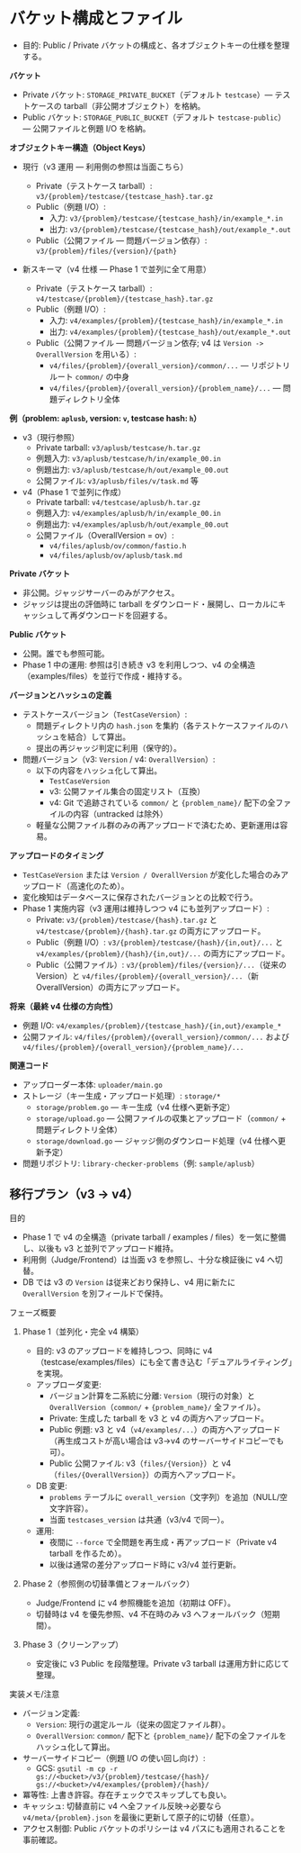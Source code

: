 # バケット構成とファイル

- 目的: Public / Private バケットの構成と、各オブジェクトキーの仕様を整理する。

**バケット**
- Private バケット: `STORAGE_PRIVATE_BUCKET`（デフォルト `testcase`）— テストケースの tarball（非公開オブジェクト）を格納。
- Public バケット: `STORAGE_PUBLIC_BUCKET`（デフォルト `testcase-public`）— 公開ファイルと例題 I/O を格納。

**オブジェクトキー構造（Object Keys）**
- 現行（v3 運用 — 利用側の参照は当面こちら）
  - Private（テストケース tarball）: `v3/{problem}/testcase/{testcase_hash}.tar.gz`
  - Public（例題 I/O）:
    - 入力: `v3/{problem}/testcase/{testcase_hash}/in/example_*.in`
    - 出力: `v3/{problem}/testcase/{testcase_hash}/out/example_*.out`
  - Public（公開ファイル — 問題バージョン依存）: `v3/{problem}/files/{version}/{path}`

- 新スキーマ（v4 仕様 — Phase 1 で並列に全て用意）
  - Private（テストケース tarball）: `v4/testcase/{problem}/{testcase_hash}.tar.gz`
  - Public（例題 I/O）:
    - 入力: `v4/examples/{problem}/{testcase_hash}/in/example_*.in`
    - 出力: `v4/examples/{problem}/{testcase_hash}/out/example_*.out`
  - Public（公開ファイル — 問題バージョン依存; v4 は `Version -> OverallVersion` を用いる）:
    - `v4/files/{problem}/{overall_version}/common/...` — リポジトリルート `common/` の中身
    - `v4/files/{problem}/{overall_version}/{problem_name}/...` — 問題ディレクトリ全体

**例（problem: `aplusb`, version: `v`, testcase hash: `h`）**
- v3（現行参照）
  - Private tarball: `v3/aplusb/testcase/h.tar.gz`
  - 例題入力: `v3/aplusb/testcase/h/in/example_00.in`
  - 例題出力: `v3/aplusb/testcase/h/out/example_00.out`
  - 公開ファイル: `v3/aplusb/files/v/task.md` 等
- v4（Phase 1 で並列に作成）
  - Private tarball: `v4/testcase/aplusb/h.tar.gz`
  - 例題入力: `v4/examples/aplusb/h/in/example_00.in`
  - 例題出力: `v4/examples/aplusb/h/out/example_00.out`
  - 公開ファイル（OverallVersion = ov）:
    - `v4/files/aplusb/ov/common/fastio.h`
    - `v4/files/aplusb/ov/aplusb/task.md`

**Private バケット**
- 非公開。ジャッジサーバーのみがアクセス。
- ジャッジは提出の評価時に tarball をダウンロード・展開し、ローカルにキャッシュして再ダウンロードを回避する。

**Public バケット**
- 公開。誰でも参照可能。
- Phase 1 中の運用: 参照は引き続き v3 を利用しつつ、v4 の全構造（examples/files）を並行で作成・維持する。

**バージョンとハッシュの定義**
- テストケースバージョン（`TestCaseVersion`）:
  - 問題ディレクトリ内の `hash.json` を集約（各テストケースファイルのハッシュを結合）して算出。
  - 提出の再ジャッジ判定に利用（保守的）。
- 問題バージョン（v3: `Version` / v4: `OverallVersion`）:
  - 以下の内容をハッシュ化して算出。
    - `TestCaseVersion`
    - v3: 公開ファイル集合の固定リスト（互換）
    - v4: Git で追跡されている `common/` と `{problem_name}/` 配下の全ファイルの内容（untracked は除外）
  - 軽量な公開ファイル群のみの再アップロードで済むため、更新運用は容易。

**アップロードのタイミング**
- `TestCaseVersion` または `Version / OverallVersion` が変化した場合のみアップロード（高速化のため）。
- 変化検知はデータベースに保存されたバージョンとの比較で行う。
- Phase 1 実施内容（v3 運用は維持しつつ v4 にも並列アップロード）:
  - Private: `v3/{problem}/testcase/{hash}.tar.gz` と `v4/testcase/{problem}/{hash}.tar.gz` の両方にアップロード。
  - Public（例題 I/O）: `v3/{problem}/testcase/{hash}/{in,out}/...` と `v4/examples/{problem}/{hash}/{in,out}/...` の両方にアップロード。
  - Public（公開ファイル）: `v3/{problem}/files/{version}/...`（従来の Version）と `v4/files/{problem}/{overall_version}/...`（新 OverallVersion）の両方にアップロード。

**将来（最終 v4 仕様の方向性）**
- 例題 I/O: `v4/examples/{problem}/{testcase_hash}/{in,out}/example_*`
- 公開ファイル: `v4/files/{problem}/{overall_version}/common/...` および `v4/files/{problem}/{overall_version}/{problem_name}/...`

**関連コード**
- アップローダー本体: `uploader/main.go`
- ストレージ（キー生成・アップロード処理）: `storage/*`
  - `storage/problem.go` — キー生成（v4 仕様へ更新予定）
  - `storage/upload.go` — 公開ファイルの収集とアップロード（`common/` + 問題ディレクトリ全体）
  - `storage/download.go` — ジャッジ側のダウンロード処理（v4 仕様へ更新予定）
- 問題リポジトリ: `library-checker-problems`（例: `sample/aplusb`）

## 移行プラン（v3 → v4）

目的
- Phase 1 で v4 の全構造（private tarball / examples / files）を一気に整備し、以後も v3 と並列でアップロード維持。
- 利用側（Judge/Frontend）は当面 v3 を参照し、十分な検証後に v4 へ切替。
- DB では v3 の `Version` は従来どおり保持し、v4 用に新たに `OverallVersion` を別フィールドで保持。

フェーズ概要
1) Phase 1（並列化・完全 v4 構築）
   - 目的: v3 のアップロードを維持しつつ、同時に v4（testcase/examples/files）にも全て書き込む「デュアルライティング」を実現。
   - アップローダ変更:
     - バージョン計算を二系統に分離: `Version`（現行の対象）と `OverallVersion`（`common/` + `{problem_name}/` 全ファイル）。
     - Private: 生成した tarball を v3 と v4 の両方へアップロード。
     - Public 例題: v3 と v4（`v4/examples/...`）の両方へアップロード（再生成コストが高い場合は v3→v4 のサーバーサイドコピーでも可）。
     - Public 公開ファイル: v3（`files/{Version}`）と v4（`files/{OverallVersion}`）の両方へアップロード。
   - DB 変更:
     - `problems` テーブルに `overall_version`（文字列）を追加（NULL/空文字許容）。
     - 当面 `testcases_version` は共通（v3/v4 で同一）。
   - 運用:
     - 夜間に `--force` で全問題を再生成・再アップロード（Private v4 tarball を作るため）。
     - 以後は通常の差分アップロード時に v3/v4 並行更新。

2) Phase 2（参照側の切替準備とフォールバック）
   - Judge/Frontend に v4 参照機能を追加（初期は OFF）。
   - 切替時は v4 を優先参照、v4 不在時のみ v3 へフォールバック（短期間）。

3) Phase 3（クリーンアップ）
   - 安定後に v3 Public を段階整理。Private v3 tarball は運用方針に応じて整理。

実装メモ/注意
- バージョン定義:
  - `Version`: 現行の選定ルール（従来の固定ファイル群）。
  - `OverallVersion`: `common/` 配下と `{problem_name}/` 配下の全ファイルをハッシュ化して算出。
- サーバーサイドコピー（例題 I/O の使い回し向け）:
  - GCS: `gsutil -m cp -r gs://<bucket>/v3/{problem}/testcase/{hash}/ gs://<bucket>/v4/examples/{problem}/{hash}/`
- 冪等性: 上書き許容。存在チェックでスキップしても良い。
- キャッシュ: 切替直前に v4 へ全ファイル反映→必要なら `v4/meta/{problem}.json` を最後に更新して原子的に切替（任意）。
- アクセス制御: Public バケットのポリシーは v4 パスにも適用されることを事前確認。
